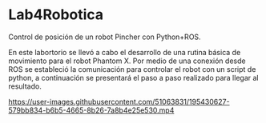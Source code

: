 # Lab4Robotica
Control de posición de un robot Pincher con Python+ROS.

En este labortorio se llevó a cabo el desarrollo de una rutina básica de movimiento para el robot Phantom X. Por medio de una conexión desde ROS se estableció la comunicación para controlar el robot con un script de python, a continuación se presentará el paso a paso realizado para llegar al resultado.



https://user-images.githubusercontent.com/51063831/195430627-579bb834-b6b5-4665-8b26-7a8b4e25e530.mp4

